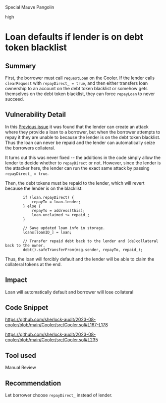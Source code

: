 Special Mauve Pangolin

high

# Loan defaults if lender is on debt token blacklist
## Summary

First, the borrower must call `requestLoan` on the Cooler. If the lender calls `clearRequest` with `repayDirect_ = true`, and then either transfers loan ownership to an account on the debt token blacklist or somehow gets themselves on the debt token blacklist, they can force `repayLoan` to never succeed. 

## Vulnerability Detail

In this [Previous issue](https://github.com/sherlock-audit/2023-01-cooler-judging/issues/23) it was found that the lender can create an attack where they provide a loan to a borrower, but when the borrower attempts to repay it they are unable to because the lender is on the debt token blacklist. Thus the loan can never be repaid and the lender can automatically seize the borrowers collateral. 

It turns out this was never fixed -- the additions in the code simply allow the lender to decide whether to `repayDirect` or not. However, since the lender is the attacker here, the lender can run the exact same attack by passing `repayDirect_ = true`.

Then, the debt tokens must be repaid to the lender, which will revert because the lender is on the blacklist: 

```solidity
        if (loan.repayDirect) {
            repayTo = loan.lender;
        } else {
            repayTo = address(this);
            loan.unclaimed += repaid_;
        }

        // Save updated loan info in storage.
        loans[loanID_] = loan;

        // Transfer repaid debt back to the lender and (de)collateral back to the owner.
        debt().safeTransferFrom(msg.sender, repayTo, repaid_);
```

Thus, the loan will forcibly default and the lender will be able to claim the collateral tokens at the end. 

## Impact

Loan will automatically default and borrower will lose collateral 

## Code Snippet

https://github.com/sherlock-audit/2023-08-cooler/blob/main/Cooler/src/Cooler.sol#L167-L178

https://github.com/sherlock-audit/2023-08-cooler/blob/main/Cooler/src/Cooler.sol#L235

## Tool used

Manual Review

## Recommendation

Let borrower choose `repayDirect_` instead of lender. 